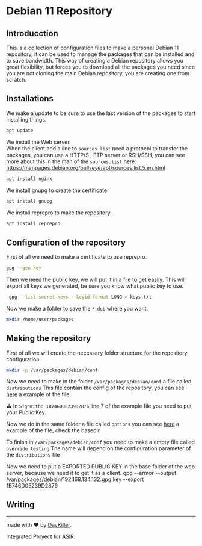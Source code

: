 # Debian 11 Repository
## Introducction
This is a collection of configuration files to make a personal Debian 11 repository, it can be used to manage the packages that can be installed and to save bandwidth.
This way of creating a Debian repository allows you great flexibility, but forces you to download all the packages you need since you are not cloning the main Debian repository, you are creating one from scratch.

## Installations
We make a update to be sure to use the last version of the packages to start installing things.
```bash
apt update
```
We install the Web server.  
When the client add a line to ```sources.list``` need a protocol to transfer the packages, you can use a HTTP/S , FTP server or RSH/SSH, you can see more about this in the man of the ```sources.list``` here: https://manpages.debian.org/bullseye/apt/sources.list.5.en.html
```bash
apt install nginx
```
We install gnupg to create the certificate
```bash
apt install gnupg
```
We install reprepro to make the repository.
```bash
apt install reprepro
```

## Configuration of the repository

First of all we need to make a certificate to use reprepro.
```bash
gpg --gen-key
```
Then we need the public key, we will put it in a file to get easily.
This will export all keys we generated, be sure you know what public key to use.
```bash
 gpg --list-secret-keys --keyid-format LONG > keys.txt
```
Now we make a folder to save the ```*.deb``` where you want.
```bash
mkdir /home/user/packages
```
## Making the repository

First of all we will create the necessary folder structure for the repository configuration
```bash
mkdir -p /var/packages/debian/conf
```
Now we need to make in the folder ```/var/packages/debian/conf``` a file called ```distributions```
This file contain the config of the repository, you can see [here](https://github.com/DavKiller/config-files-debian11-repo/blob/main/packages/debian/conf/distributions) a example of the file.
 
 ⚠️ In ```SignWith: 1B746D0E239D2876``` line 7 of the example file you need to put your Public Key. 

Now we do in the same folder a file called ```options``` you can see [here](https://github.com/DavKiller/config-files-debian11-repo/blob/main/packages/debian/conf/options) a example of the file, check the basedir.

To finish in ```/var/packages/debian/conf``` you need to make a empty file called ```override.testing```  The name will depend on the configuration parameter of the ```distributions``` file

Now we need to put a EXPORTED PUBLIC KEY in the base folder of the web server, because we need it to get it as a client.
gpg --armor --output /var/packages/debian/192.168.134.132.gpg.key --export 1B746D0E239D2876

## Writing
---
made with ❤️ by [DavKiller](https://github.com/DavKiller). 

Integrated Proyect for ASIR.

